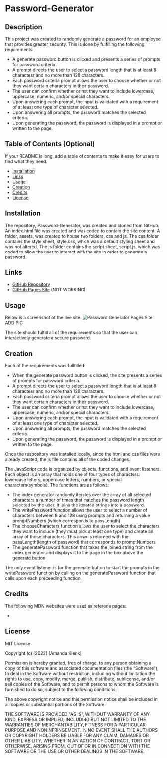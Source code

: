 # Password-Generator

## Description

This project was created to randomly generate a password for an employee that provides greater security. This is done by fulfilling the following requirements:
* A generate password button is clicked and presents a series of prompts for password criteria.
* A prompt directs the user to select a password length that is at least 8 charactesr and no more than 128 characters.
* Each password criteria prompt allows the user to choose whether or not they want certain characters in their password.
* The user can confirm whether or not they want to include lowercase, uppercase, numeric, and/or special characters.
* Upon answering each prompt, the input is validated with a requirement of at least one type of character selected.
* Upon answering all prompts, the password matches the selected criteria.
* Upon generating the password, the password is displayed in a prompt or written to the page.

## Table of Contents (Optional)

If your README is long, add a table of contents to make it easy for users to find what they need.

- [Installation](#installation)
- [Links](#links)
- [Usage](#usage)
- [Creation](#creation)
- [Credits](#credits)
- [License](#license)

## Installation
The repository, Password-Generator, was created and cloned from GitHub. An index.html file was created and was coded to contain the site content. A folder, assets, was created to house two folders, css and js.  The css folder contains the style sheet, style.css, which was a default styling sheet and was not altered. The js folder contains the script sheet, script.js, which was coded to allow the user to interact with the site in order to generate a password.

## Links
- [GitHub Repository](https://github.com/amklenk/Password-Generator)
- [GitHub Pages Site](https://amklenk.github.io/Password-Generator/) (NOT WORKING)

## Usage

Below is a screenshot of the live site.
![Password Generator Pages Site]() ADD PIC


The site should fulfill all of the requirements so that the user can interactively generate a secure password.

## Creation

Each of the requirements was fullfilled:
* When the generate password button is clicked, the site presents a series of prompts for password criteria.
* A prompt directs the user to select a password length that is at least 8 charactesr and no more than 128 characters.
* Each password criteria prompt allows the user to choose whether or not they want certain characters in their password.
* The user can confirm whether or not they want to include lowercase, uppercase, numeric, and/or special characters.
* Upon answering each prompt, the input is validated with a requirement of at least one type of character selected.
* Upon answering all prompts, the password matches the selected criteria.
* Upon generating the password, the password is displayed in a prompt or written to the page.

Once the respository was installed lcoally, since the html and css files were already created, the js file contains all of the coded changes.

The JavaScript code is organized by objects, functions, and event listeners. Each object is an array that holds one of four types of characters: lowercase letters, uppercase letters, numbers, or special characters(symbols). The functions are as follows:
- The index generator randomly iterates over the array of all selected characters a number of times that matches the password length selected by the user. It joins the iterated strings into a password.
- The writePassword function allows the user to select a number of characters between 8 and 128 using prompts and returning a value promptNumbers (which corresponds to passLength)
- The chooseCharacters function allows the user to select the characters they want to include (they must pick at least one type) and create an array of those characters. This array is returned with the passLength(length of password) that corresponds to promptNumbers
- The generatePassword function that takes the joined string from the index generator and displays it to the page in the box above the generate button.

The only event listener is for the generate button to start the prompts in the writePassword function by calling on the generatePassword function that calls upon each preceeding function. 

## Credits
The following MDN websites were used as referene pages:
- []()

## License

MIT License

Copyright (c) [2022] [Amanda Klenk]

Permission is hereby granted, free of charge, to any person obtaining a copy
of this software and associated documentation files (the "Software"), to deal
in the Software without restriction, including without limitation the rights
to use, copy, modify, merge, publish, distribute, sublicense, and/or sell
copies of the Software, and to permit persons to whom the Software is
furnished to do so, subject to the following conditions:

The above copyright notice and this permission notice shall be included in all
copies or substantial portions of the Software.

THE SOFTWARE IS PROVIDED "AS IS", WITHOUT WARRANTY OF ANY KIND, EXPRESS OR
IMPLIED, INCLUDING BUT NOT LIMITED TO THE WARRANTIES OF MERCHANTABILITY,
FITNESS FOR A PARTICULAR PURPOSE AND NONINFRINGEMENT. IN NO EVENT SHALL THE
AUTHORS OR COPYRIGHT HOLDERS BE LIABLE FOR ANY CLAIM, DAMAGES OR OTHER
LIABILITY, WHETHER IN AN ACTION OF CONTRACT, TORT OR OTHERWISE, ARISING FROM,
OUT OF OR IN CONNECTION WITH THE SOFTWARE OR THE USE OR OTHER DEALINGS IN THE
SOFTWARE.









